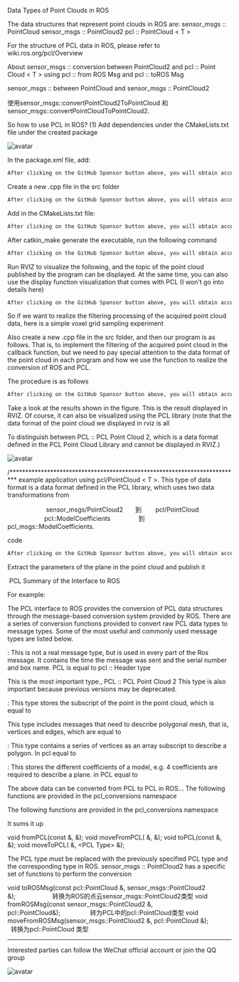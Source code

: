 Data Types of Point Clouds in ROS 

 The data structures that represent point clouds in ROS are: sensor_msgs :: PointCloud sensor_msgs :: PointCloud2 pcl :: PointCloud < T > 

 For the structure of PCL data in ROS, please refer to wiki.ros.org/pcl/Overview 

 About sensor_msgs :: conversion between PointCloud2 and pcl :: Point Cloud < T > using pcl :: from ROS Msg and pcl :: toROS Msg  

 sensor_msgs :: between PointCloud and sensor_msgs :: PointCloud2 

 使用sensor_msgs::convertPointCloud2ToPointCloud 和sensor_msgs::convertPointCloudToPointCloud2. 

 So how to use PCL in ROS? (1) Add dependencies under the CMakeLists.txt file under the created package 

 ![avatar]( aHR0cDovL2ltYWdlczIwMTUuY25ibG9ncy5jb20vYmxvZy85NzYzOTQvMjAxNzAzLzk3NjM5NC0yMDE3MDMzMTEzMDUwODUyNC04NDU4Mzk5NjgucG5n) 

 In the package.xml file, add: 

  ```python  
After clicking on the GitHub Sponsor button above, you will obtain access permissions to my private code repository ( https://github.com/slowlon/my_code_bar ) to view this blog code. By searching the code number of this blog, you can find the code you need, code number is: 2024020309573721210
  ```  
 Create a new .cpp file in the src folder 

  ```python  
After clicking on the GitHub Sponsor button above, you will obtain access permissions to my private code repository ( https://github.com/slowlon/my_code_bar ) to view this blog code. By searching the code number of this blog, you can find the code you need, code number is: 2024020309573721210
  ```  
 Add in the CMakeLists.txt file: 

  ```python  
After clicking on the GitHub Sponsor button above, you will obtain access permissions to my private code repository ( https://github.com/slowlon/my_code_bar ) to view this blog code. By searching the code number of this blog, you can find the code you need, code number is: 2024020309573721210
  ```  
 After catkin_make generate the executable, run the following command 

  ```python  
After clicking on the GitHub Sponsor button above, you will obtain access permissions to my private code repository ( https://github.com/slowlon/my_code_bar ) to view this blog code. By searching the code number of this blog, you can find the code you need, code number is: 2024020309573721210
  ```  
 Run RVIZ to visualize the following, and the topic of the point cloud published by the program can be displayed. At the same time, you can also use the display function visualization that comes with PCL (I won't go into details here) 

  ```python  
After clicking on the GitHub Sponsor button above, you will obtain access permissions to my private code repository ( https://github.com/slowlon/my_code_bar ) to view this blog code. By searching the code number of this blog, you can find the code you need, code number is: 2024020309573721210
  ```  
 So if we want to realize the filtering processing of the acquired point cloud data, here is a simple voxel grid sampling experiment 

 Also create a new .cpp file in the src folder, and then our program is as follows. That is, to implement the filtering of the acquired point cloud in the callback function, but we need to pay special attention to the data format of the point cloud in each program and how we use the function to realize the conversion of ROS and PCL. 

 The procedure is as follows 

  ```python  
After clicking on the GitHub Sponsor button above, you will obtain access permissions to my private code repository ( https://github.com/slowlon/my_code_bar ) to view this blog code. By searching the code number of this blog, you can find the code you need, code number is: 2024020309573721210
  ```  
 Take a look at the results shown in the figure. This is the result displayed in RVIZ. Of course, it can also be visualized using the PCL library (note that the data format of the point cloud we displayed in rviz is all 

 To distinguish between PCL :: PCL Point Cloud 2, which is a data format defined in the PCL Point Cloud Library and cannot be displayed in RVIZ.) 

 ![avatar]( aHR0cDovL2ltYWdlczIwMTUuY25ibG9ncy5jb20vYmxvZy85NzYzOTQvMjAxNzAzLzk3NjM5NC0yMDE3MDMzMTE3MDUwMDgzNi0xNTU3MDY3Mjg0LnBuZw) 

 /************************************************************************** example application using pcl/PointCloud < T >. This type of data format is a data format defined in the PCL library, which uses two data transformations from 

                       sensor_msgs/PointCloud2       到        pcl/PointCloud<T>                      pcl::ModelCoefficients                到         pcl_msgs::ModelCoefficients.   

 code 

  ```python  
After clicking on the GitHub Sponsor button above, you will obtain access permissions to my private code repository ( https://github.com/slowlon/my_code_bar ) to view this blog code. By searching the code number of this blog, you can find the code you need, code number is: 2024020309573721210
  ```  
 Extract the parameters of the plane in the point cloud and publish it 

  PCL Summary of the Interface to ROS 

 For example:  

 The PCL interface to ROS provides the conversion of PCL data structures through the message-based conversion system provided by ROS. There are a series of conversion functions provided to convert raw PCL data types to message types. Some of the most useful and commonly used message types are listed below. 

 : This is not a real message type, but is used in every part of the Ros message. It contains the time the message was sent and the serial number and box name. PCL is equal to pcl :: Header type 

 This is the most important type., PCL :: PCL Point Cloud 2 This type is also important because previous versions may be deprecated. 

 : This type stores the subscript of the point in the point cloud, which is equal to 

 This type includes messages that need to describe polygonal mesh, that is, vertices and edges, which are equal to 

 : This type contains a series of vertices as an array subscript to describe a polygon. In pcl equal to 

 : This stores the different coefficients of a model, e.g. 4 coefficients are required to describe a plane. in PCL equal to 

 The above data can be converted from PCL to PCL in ROS... The following functions are provided in the pcl_conversions namespace 

 The following functions are provided in the pcl_conversions namespace 

 It sums it up 

 void fromPCL(const <PCL Type> &, <ROS Message type> &); void moveFromPCL(<PCL Type> &, <ROS Message type> &); void toPCL(const <ROS Message type> &, <PCL Type> &); void moveToPCL(<ROS Message type> &, <PCL Type> &); 

 The PCL type must be replaced with the previously specified PCL type and the corresponding type in ROS. sensor_msgs :: PointCloud2 has a specific set of functions to perform the conversion 

 void toROSMsg(const pcl::PointCloud<T> &, sensor_msgs::PointCloud2 &);                     转换为ROS的点云sensor_msgs::PointCloud2类型 void fromROSMsg(const sensor_msgs::PointCloud2 &, pcl::PointCloud<T>&);                 转为PCL中的pcl::PointCloud<T>类型 void moveFromROSMsg(sensor_msgs::PointCloud2 &, pcl::PointCloud<T> &);               转换为pcl::PointCloud<T> 类型 

 ************** 

 Interested parties can follow the WeChat official account or join the QQ group 

 ![avatar]( aHR0cDovL2ltYWdlczIwMTUuY25ibG9ncy5jb20vYmxvZy85NzYzOTQvMjAxNzA0Lzk3NjM5NC0yMDE3MDQwODE3NTMxNjMwMC0yNTU2NDM5ODUucG5n) 

